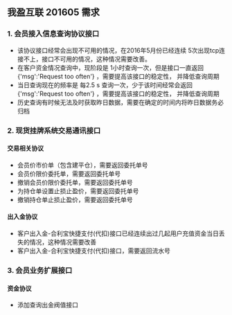 ## 我盈互联 201605 需求

### 1. 会员接入信息查询协议接口

* 该协议接口经常会出现不可用的情况，在2016年5月份已经连续 5次出现tcp连接不上，接口不可用的情况，这种情况需要改善。
* 在客户资金情况查询中，现阶段是 1小时查询一次，但是接口一直返回 {'msg':'Request too often'} ，需要提高该接口的稳定性， 并降低查询周期
* 当日查询现在的频率是 每2.5 s 查询一次，少于该时间经常会返回 {'msg':'Request too often'} ，需要提高该接口的稳定性， 并降低查询周期
* 历史查询有时候无法及时获取昨日数据，需要在确定的时间内将昨日数据务必归档

### 2. 现货挂牌系统交易通讯接口

#### 交易相关协议

* 会员价市价单（包含建平仓），需要返回委托单号
* 会员价限价委托单，需要返回委托单号
* 撤销会员价限价委托单，需要返回委托单号
* 为持仓单设置止损止盈价，需要返回委托单号
* 撤销持仓单止损止盈价，需要返回委托单号

#### 出入金协议

* 客户出入金-合利宝快捷支付(代扣)接口已经连续出过几起用户充值资金当日丢失的情况，这种情况需要改善
* 客户出入金-合利宝快捷支付(代扣)接口，需要返回流水号

### 3. 会员业务扩展接口

#### 资金协议
* 添加查询出金阀值接口
